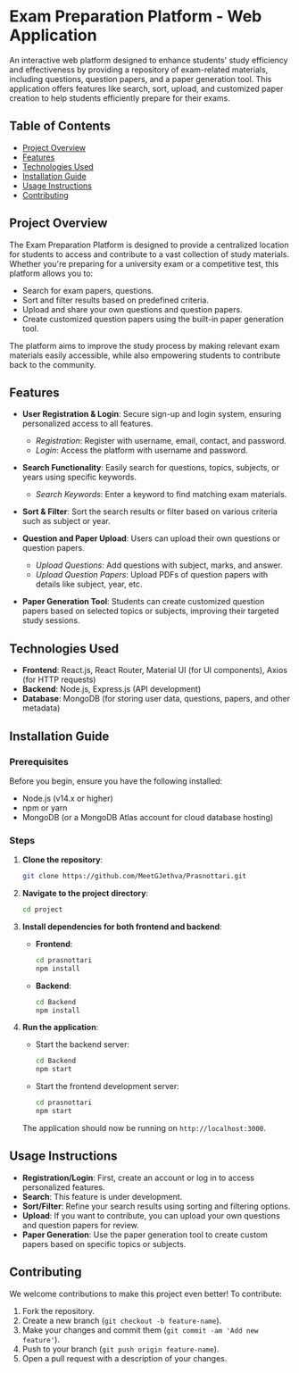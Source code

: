 # **Exam Preparation Platform - Web Application**

An interactive web platform designed to enhance students' study efficiency and effectiveness by providing a repository of exam-related materials, including questions, question papers, and a paper generation tool. This application offers features like search, sort, upload, and customized paper creation to help students efficiently prepare for their exams.

## **Table of Contents**

- [Project Overview](#project-overview)
- [Features](#features)
- [Technologies Used](#technologies-used)
- [Installation Guide](#installation-guide)
- [Usage Instructions](#usage-instructions)
- [Contributing](#contributing)

## **Project Overview**

The Exam Preparation Platform is designed to provide a centralized location for students to access and contribute to a vast collection of study materials. Whether you're preparing for a university exam or a competitive test, this platform allows you to:

- Search for exam papers, questions.
- Sort and filter results based on predefined criteria.
- Upload and share your own questions and question papers.
- Create customized question papers using the built-in paper generation tool.

The platform aims to improve the study process by making relevant exam materials easily accessible, while also empowering students to contribute back to the community.

## **Features**

- **User Registration & Login**: Secure sign-up and login system, ensuring personalized access to all features.
  - *Registration*: Register with username, email, contact, and password.
  - *Login*: Access the platform with username and password.
  
- **Search Functionality**: Easily search for questions, topics, subjects, or years using specific keywords.
  - *Search Keywords*: Enter a keyword to find matching exam materials.
  
- **Sort & Filter**: Sort the search results or filter based on various criteria such as subject or year.
  
- **Question and Paper Upload**: Users can upload their own questions or question papers.
  - *Upload Questions*: Add questions with subject, marks, and answer.
  - *Upload Question Papers*: Upload PDFs of question papers with details like subject, year, etc.

- **Paper Generation Tool**: Students can create customized question papers based on selected topics or subjects, improving their targeted study sessions.

## **Technologies Used**

- **Frontend**: React.js, React Router, Material UI (for UI components), Axios (for HTTP requests)
- **Backend**: Node.js, Express.js (API development)
- **Database**: MongoDB (for storing user data, questions, papers, and other metadata)

## **Installation Guide**

### Prerequisites

Before you begin, ensure you have the following installed:

- Node.js (v14.x or higher)
- npm or yarn
- MongoDB (or a MongoDB Atlas account for cloud database hosting)

### Steps

1. **Clone the repository**:

   ```bash
   git clone https://github.com/MeetGJethva/Prasnottari.git
2. **Navigate to the project directory**:

   ```bash
   cd project

3. **Install dependencies for both frontend and backend**:

   - **Frontend**:

     ```bash
     cd prasnottari
     npm install
     ```

   - **Backend**:

     ```bash
     cd Backend
     npm install
     ```
4. **Run the application**:

   - Start the backend server:

     ```bash
     cd Backend
     npm start
     ```

   - Start the frontend development server:

     ```bash
     cd prasnottari
     npm start
     ```

   The application should now be running on `http://localhost:3000`.

## **Usage Instructions**

- **Registration/Login**: First, create an account or log in to access personalized features.
- **Search**: This feature is under development.
- **Sort/Filter**: Refine your search results using sorting and filtering options.
- **Upload**: If you want to contribute, you can upload your own questions and question papers for review.
- **Paper Generation**: Use the paper generation tool to create custom papers based on specific topics or subjects.

## **Contributing**

We welcome contributions to make this project even better! To contribute:

1. Fork the repository.
2. Create a new branch (`git checkout -b feature-name`).
3. Make your changes and commit them (`git commit -am 'Add new feature'`).
4. Push to your branch (`git push origin feature-name`).
5. Open a pull request with a description of your changes.
